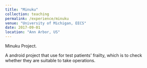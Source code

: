 ```yaml
---
title: "Minuku"
collection: teaching
permalink: /experience/minuku
venue: "University of Michigan, EECS"
date: 2017-09-01
location: "Ann Arbor, US"
---
```

Minuku Project.

A android project that use for test patients' frailty, which is to check whether they are suitable to take operations.